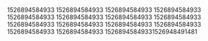 1526894584933
1526894584933
1526894584933
1526894584933
1526894584933
1526894584933
1526894584933
1526894584933
1526894584933
1526894584933
1526894584933
1526894584933
1526894584933
1526894584933
15268945849331526948491481